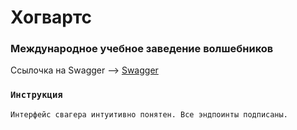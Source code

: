 # Хогвартс

### Международное учебное заведение волшебников


Ссылочка на Swagger --> [Swagger](http://127.0.0.1:8080/swagger-ui/index.html#/)

### `Инструкция`  
```
Интерфейс свагера интуитивно понятен. Все эндпоинты подписаны.
                            
```